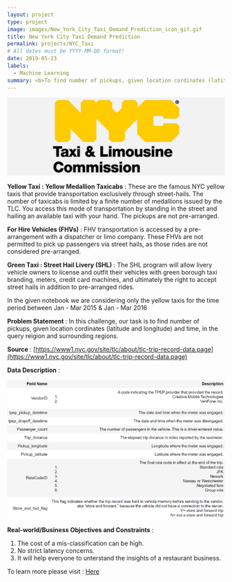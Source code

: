 ```yaml
---
layout: project
type: project
image: images/New_York_City_Taxi_Demand_Prediction_icon_gif.gif
title: New York City Taxi Demand Prediction
permalink: projects/NYC_Taxi
# All dates must be YYYY-MM-DD format!
date: 2019-05-23
labels:
  - Machine Learning
summary: <b>To find number of pickups, given location cordinates (latitude and longitude) and time, in the query reigion and surrounding regions.</b>
---
```


<img class="ui image" src="../images/New_York_City_Taxi_Demand_Prediction_Banner.png">

<b>Yellow Taxi : Yellow Medallion Taxicabs</b> : 
These are the famous NYC yellow taxis that provide transportation exclusively through street-hails. The number of taxicabs is limited by a finite number of medallions issued by the TLC. You access this mode of transportation by standing in the street and hailing an available taxi with your hand. The pickups are not pre-arranged.

<b>For Hire Vehicles (FHVs)</b> : 
FHV transportation is accessed by a pre-arrangement with a dispatcher or limo company. These FHVs are not permitted to pick up passengers via street hails, as those rides are not considered pre-arranged.

<b>Green Taxi : Street Hail Livery (SHL)</b> : 
The SHL program will allow livery vehicle owners to license and outfit their vehicles with green borough taxi branding, meters, credit card machines, and ultimately the right to accept street hails in addition to pre-arranged rides.

In the given notebook we are considering only the yellow taxis for the time period between Jan - Mar 2015 & Jan - Mar 2016

<b>Problem Statement</b> : In this challenge, our task is to find number of pickups, given location cordinates (latitude and longitude) and time, in the query reigion and surrounding regions.

<b>Source</b> : [https://www1.nyc.gov/site/tlc/about/tlc-trip-record-data.page](https://www1.nyc.gov/site/tlc/about/tlc-trip-record-data.page)

<b>Data Description</b> : 

<img class="ui image" src="../images/nyc_taxi_information.png">

<b>Real-world/Business Objectives and Constraints</b> : 
1. The cost of a mis-classification can be high.
2. No strict latency concerns.
3. It will help everyone to unterstand the insights of a restaurant business.

To learn more please visit : [Here](https://github.com/Souravban/New-York-City-Taxi-Demand-Prediction)

